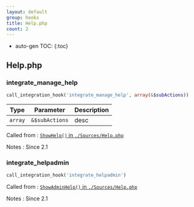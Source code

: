 ```yaml
---
layout: default
group: hooks
title: Help.php
count: 2
---
```

* auto-gen TOC:
{:toc}

## Help.php
### integrate_manage_help

```php
call_integration_hook('integrate_manage_help', array(&$subActions))
```

Type|Parameter|Description
---|---|---
`array`|`&$subActions`|desc

Called from
: [`ShowHelp()` in `./Sources/Help.php`](../docs/help.html#showhelp)

Notes
: Since 2.1

### integrate_helpadmin

```php
call_integration_hook('integrate_helpadmin')
```


Called from
: [`ShowAdminHelp()` in `./Sources/Help.php`](../docs/help.html#showadminhelp)

Notes
: Since 2.1

